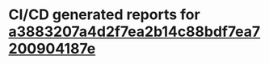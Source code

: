 # CI/CD generated reports for [a3883207a4d2f7ea2b14c88bdf7ea7200904187e](https://github.com/hydephp/develop/commit/a3883207a4d2f7ea2b14c88bdf7ea7200904187e)
